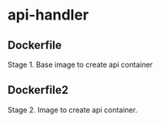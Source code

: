 # api-handler

## Dockerfile

Stage 1. Base image to create api container

## Dockerfile2

Stage 2. Image to create api container.
